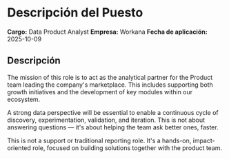 # Descripción del Puesto

**Cargo:** Data Product Analyst
**Empresa:** Workana
**Fecha de aplicación:** 2025-10-09

## Descripción

The mission of this role is to act as the analytical partner for the Product team leading the company's marketplace. This includes supporting both growth initiatives and the development of key modules within our ecosystem.

A strong data perspective will be essential to enable a continuous cycle of discovery, experimentation, validation, and iteration. This is not about answering questions — it's about helping the team ask better ones, faster.

This is not a support or traditional reporting role. It's a hands-on, impact-oriented role, focused on building solutions together with the product team.


